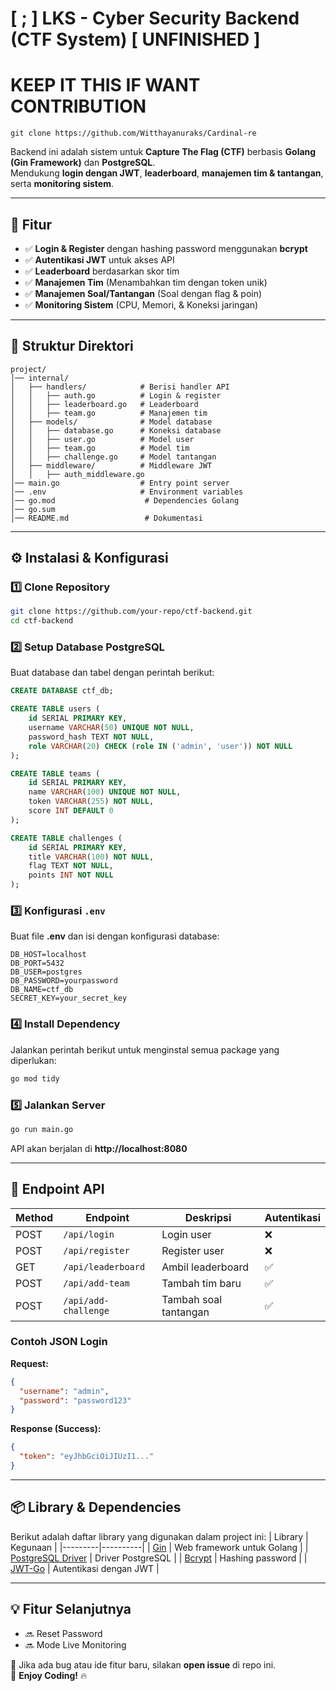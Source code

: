 # [ ; ] LKS - Cyber Security Backend (CTF System) [  UNFINISHED ]
# KEEP IT THIS IF WANT CONTRIBUTION 

```
git clone https://github.com/Witthayanuraks/Cardinal-re
```

Backend ini adalah sistem untuk **Capture The Flag (CTF)** berbasis **Golang (Gin Framework)** dan **PostgreSQL**.  
Mendukung **login dengan JWT**, **leaderboard**, **manajemen tim & tantangan**, serta **monitoring sistem**.

---

## 🚀 **Fitur**
- ✅ **Login & Register** dengan hashing password menggunakan **bcrypt**  
- ✅ **Autentikasi JWT** untuk akses API  
- ✅ **Leaderboard** berdasarkan skor tim  
- ✅ **Manajemen Tim** (Menambahkan tim dengan token unik)  
- ✅ **Manajemen Soal/Tantangan** (Soal dengan flag & poin)  
- ✅ **Monitoring Sistem** (CPU, Memori, & Koneksi jaringan)

---

## 📌 **Struktur Direktori**
```
project/
│── internal/
│   ├── handlers/            # Berisi handler API
│   │   ├── auth.go          # Login & register
│   │   ├── leaderboard.go   # Leaderboard
│   │   ├── team.go          # Manajemen tim
│   ├── models/              # Model database
│   │   ├── database.go      # Koneksi database
│   │   ├── user.go          # Model user
│   │   ├── team.go          # Model tim
│   │   ├── challenge.go     # Model tantangan
│   ├── middleware/          # Middleware JWT
│   │   ├── auth_middleware.go 
│── main.go                  # Entry point server
│── .env                     # Environment variables
│── go.mod                    # Dependencies Golang
│── go.sum
│── README.md                 # Dokumentasi
```

---

## ⚙ **Instalasi & Konfigurasi**
### **1️⃣ Clone Repository**
```sh
git clone https://github.com/your-repo/ctf-backend.git
cd ctf-backend
```

### **2️⃣ Setup Database PostgreSQL**
Buat database dan tabel dengan perintah berikut:
```sql
CREATE DATABASE ctf_db;

CREATE TABLE users (
    id SERIAL PRIMARY KEY,
    username VARCHAR(50) UNIQUE NOT NULL,
    password_hash TEXT NOT NULL,
    role VARCHAR(20) CHECK (role IN ('admin', 'user')) NOT NULL
);

CREATE TABLE teams (
    id SERIAL PRIMARY KEY,
    name VARCHAR(100) UNIQUE NOT NULL,
    token VARCHAR(255) NOT NULL,
    score INT DEFAULT 0
);

CREATE TABLE challenges (
    id SERIAL PRIMARY KEY,
    title VARCHAR(100) NOT NULL,
    flag TEXT NOT NULL,
    points INT NOT NULL
);
```

### **3️⃣ Konfigurasi `.env`**
Buat file **.env** dan isi dengan konfigurasi database:
```
DB_HOST=localhost
DB_PORT=5432
DB_USER=postgres
DB_PASSWORD=yourpassword
DB_NAME=ctf_db
SECRET_KEY=your_secret_key
```

### **4️⃣ Install Dependency**
Jalankan perintah berikut untuk menginstal semua package yang diperlukan:
```sh
go mod tidy
```

### **5️⃣ Jalankan Server**
```sh
go run main.go
```
API akan berjalan di **http://localhost:8080**

---

## 📌 **Endpoint API**
| Method | Endpoint           | Deskripsi              | Autentikasi |
|--------|-------------------|----------------------|-------------|
| POST   | `/api/login`      | Login user          | ❌ |
| POST   | `/api/register`   | Register user       | ❌ |
| GET    | `/api/leaderboard` | Ambil leaderboard    | ✅ |
| POST   | `/api/add-team`   | Tambah tim baru      | ✅ |
| POST   | `/api/add-challenge` | Tambah soal tantangan | ✅ |

### **Contoh JSON Login**
**Request:**  
```json
{
  "username": "admin",
  "password": "password123"
}
```
**Response (Success):**  
```json
{
  "token": "eyJhbGciOiJIUzI1..."
}
```

---

## 📦 **Library & Dependencies**
Berikut adalah daftar library yang digunakan dalam project ini:
| Library | Kegunaan |
|---------|----------|
| [Gin](https://github.com/gin-gonic/gin) | Web framework untuk Golang |
| [PostgreSQL Driver](https://github.com/lib/pq) | Driver PostgreSQL |
| [Bcrypt](https://pkg.go.dev/golang.org/x/crypto/bcrypt) | Hashing password |
| [JWT-Go](https://github.com/dgrijalva/jwt-go) | Autentikasi dengan JWT |

---

## 💡 **Fitur Selanjutnya**
- 🔜 Reset Password  
- 🔜 Mode Live Monitoring  

📢 Jika ada bug atau ide fitur baru, silakan **open issue** di repo ini.  
🚀 **Enjoy Coding!** 🔥
